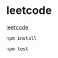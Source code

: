 # leetcode

[leetcode](https://leetcode.com)


```shell
npm install
```



```shell
npm test
```

<!-- ## todo-->
<!-- Code_0039【方法3：位移】、Code_0696 -->





